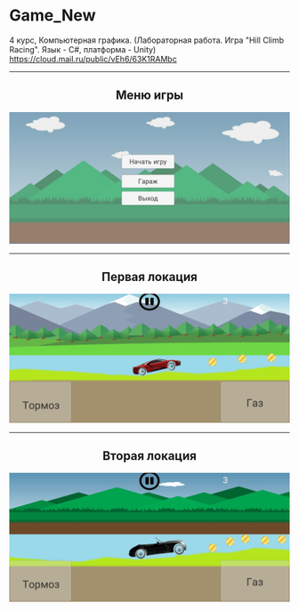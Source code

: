 # Game_New
4 курс, Компьютерная графика. (Лабораторная работа. Игра "Hill Climb Racing". Язык - С#, платформа - Unity)  
https://cloud.mail.ru/public/vEh6/63K1RAMbc
<hr/>
<h2 align="center">Меню игры</h2>
<p align="center">
  <a href="https://raw.githubusercontent.com/kontr24/Game_New/9c08bac0eff3997a517fba6f49e4d6308162af76/ScreenshotsGame/GameMenu.jpg?token=GHSAT0AAAAAAB4VDPGOK722CJKCQMLW46DYY6WODTA"><img src="https://github.com/kontr24/Game_New/blob/9c08bac0eff3997a517fba6f49e4d6308162af76/ScreenshotsGame/GameMenu.jpg"></img></a>
</p>
<hr/>
<h2 align="center">Первая локация</h2>
<p align="center">
  <a href="https://raw.githubusercontent.com/kontr24/Game_New/f2fde8ad157763ab919c25b466a9aa950b84aaf2/ScreenshotsGame/FirstLocation.jpg?token=GHSAT0AAAAAAB4VDPGOD3KTWISP6VFGTYD6Y6WOBMQ"><img src="https://github.com/kontr24/Game_New/blob/f2fde8ad157763ab919c25b466a9aa950b84aaf2/ScreenshotsGame/FirstLocation.jpg"></img></a>
</p>
<hr/>
<h2 align="center">Вторая локация</h2>
<p align="center">
  <a href="https://raw.githubusercontent.com/kontr24/Game_New/f2fde8ad157763ab919c25b466a9aa950b84aaf2/ScreenshotsGame/SecondLocation.jpg?token=GHSAT0AAAAAAB4VDPGPGS4EII3VWE6ENUBOY6WOCIQ"><img src="https://github.com/kontr24/Game_New/blob/f2fde8ad157763ab919c25b466a9aa950b84aaf2/ScreenshotsGame/SecondLocation.jpg"></img></a>
</p>
